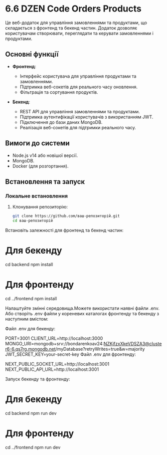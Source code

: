 
# 6.6 DZEN Code Orders Products

Це веб-додаток для управління замовленнями та продуктами, що складається з фронтенд та бекенд частин. Додаток дозволяє користувачам створювати, переглядати та керувати замовленнями і продуктами.

## Основні функції

- **Фронтенд**:
  - Інтерфейс користувача для управління продуктами та замовленнями.
  - Підтримка веб-сокетів для реального часу оновлення.
  - Фільтрація та сортування продуктів.

- **Бекенд**:
  - REST API для управління замовленнями та продуктами.
  - Підтримка аутентифікації користувачів з використанням JWT.
  - Підключення до бази даних MongoDB.
  - Реалізація веб-сокетів для підтримки реального часу.

## Вимоги до системи

- Node.js v14 або новішої версії.
- MongoDB.
- Docker (для розгортання).

## Встановлення та запуск

### Локальне встановлення

1. Клонування репозиторію:

   ```bash
   git clone https://github.com/ваш-репозиторій.git
   cd ваш-репозиторій

Встановіть залежності для фронтенд та бекенд частин:

 # Для бекенду
cd backend
npm install

# Для фронтенду
cd ../frontend
npm install


Налаштуйте змінні середовища.Можете використати наявні файли .env. Або створіть .env файли у кореневих каталогах фронтенду та бекенду з наступним вмістом:

 Файл .env для бекенду:

 PORT=3001
CLIENT_URL=http://localhost:3000
MONGO_URI=mongodb+srv://bondarenkoav24:NZKjfzxXkeVDSZA3@cluster6-6.qs7rg.mongodb.net/myDatabase?retryWrites=true&w=majority
JWT_SECRET_KEY=your-secret-key
 Файл .env для фронтенду:

NEXT_PUBLIC_SOCKET_URL=http://localhost:3001
NEXT_PUBLIC_API_URL=http://localhost:3001


Запуск бекенду та фронтенду:

 # Для бекенду
cd backend
npm run dev

# Для фронтенду
cd ../frontend
npm run dev


